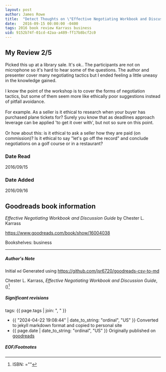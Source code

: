 ```yaml
---
layout: post
author: James Rowe
title:  "Detect Thoughts on \"Effective Negotiating Workbook and Discussion Guide\""
date:   2016-09-15 00:00:00 -0400
tags: 2016 book review Karrass business
uid: 9152b74f-01cd-42aa-a489-ff17b8bcf2c0
---
```


<!-- highly dependent on how you personally use jekyll templates, and how you want this to show up -->
<!-- escape any jekyll keys with double brackets -->

## My Review 2/5

Picked this up at a library sale. It's ok.. The participants are not on microphone so it's hard to hear some of the questions. The author and presenter cover many negotiating tactics but I ended feeling a little uneasy in the knowledge gained.<br/><br/>I know the point of the workshop is to cover the forms of negotiation tactics, but some of them seem more like ethically poor suggestions instead of pitfall avoidance.<br/><br/>For example. As a seller is it ethical to research when your buyer has purchased plane tickets for? Surely you know that as deadlines approach leverage can be applied 'to get it over with', but not so sure on this point.<br/><br/>Or how about this: is it ethical to ask a seller how they are paid (on commission)? Is it ethical to say "let's go off the record" and conclude negotiations on a golf course or in a restaurant?

### Date Read
2016/09/15

### Date Added
2016/09/16

## Goodreads book information

*Effective Negotiating Workbook and Discussion Guide* by Chester L. Karrass

https://www.goodreads.com/book/show/16004038

Bookshelves: business

---

##### Author's Note

Initial `md` Generated using https://github.com/jsr6720/goodreads-csv-to-md

Chester L. Karrass, *Effective Negotiating Workbook and Discussion Guide*,    ()[^1]

##### Significant revisions

tags: {{ page.tags | join: ", " }} <!-- todo move this somewhere -->

- {{ "2024-04-22 19:08:44" | date_to_string: "ordinal", "US" }} Converted to jekyll markdown format and copied to personal site
- {{ page.date | date_to_string: "ordinal", "US" }} Originally published on [goodreads](https://www.goodreads.com)

##### EOF/Footnotes

[^1]: ISBN: =""